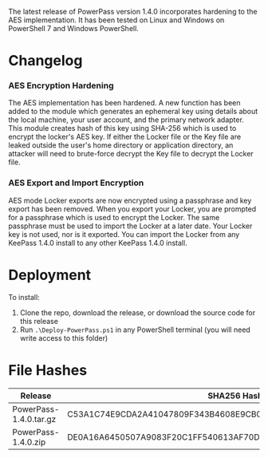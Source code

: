The latest release of PowerPass version 1.4.0 incorporates hardening to the AES implementation. It has been tested on Linux and Windows on PowerShell 7 and Windows PowerShell.
# Changelog
### AES Encryption Hardening
The AES implementation has been hardened.
A new function has been added to the module which generates an ephemeral key using details about the local machine, your user account, and the primary network adapter.
This module creates hash of this key using SHA-256 which is used to encrypt the locker's AES key.
If either the Locker file or the Key file are leaked outside the user's home directory or application directory, an attacker will need to brute-force decrypt the Key file to decrypt the Locker file. 
### AES Export and Import Encryption
AES mode Locker exports are now encrypted using a passphrase and key export has been removed.
When you export your Locker, you are prompted for a passphrase which is used to encrypt the Locker.
The same passphrase must be used to import the Locker at a later date.
Your Locker key is not used, nor is it exported.
You can import the Locker from any KeePass 1.4.0 install to any other KeePass 1.4.0 install.
# Deployment
To install:
1. Clone the repo, download the release, or download the source code for this release
2. Run `.\Deploy-PowerPass.ps1` in any PowerShell terminal (you will need write access to this folder)
# File Hashes
| Release                 | SHA256 Hash                                                      |
| ----------------------- | ---------------------------------------------------------------- |
| PowerPass-1.4.0.tar.gz  | C53A1C74E9CDA2A41047809F343B4608E9CB06C67714AD32AA10F9A42E523B09 |
| PowerPass-1.4.0.zip     | DE0A16A6450507A9083F20C1FF540613AF70DA49B9E66B39AA58789AAF9825EA |